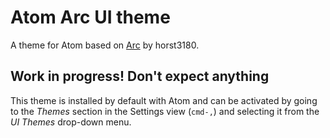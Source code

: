 # Atom Arc UI theme

A theme for Atom based on [Arc](https://github.com/horst3180/Arc-theme) by horst3180.

## Work in progress! Don't expect anything

This theme is installed by default with Atom and can be activated by going to
the _Themes_ section in the Settings view (`cmd-,`) and selecting it from the
_UI Themes_ drop-down menu.
